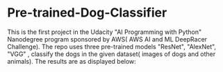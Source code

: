 # Pre-trained-Dog-Classifier
This is the first project in the Udacity "AI Programming with Python" Nanodegree program sponsored by AWS( AWS AI and ML DeepRacer Challenge). The repo uses three pre-trained models "ResNet", "AlexNet", "VGG" , classify the dogs in the given dataset( images of dogs and other animals). The results are as displayed below:
